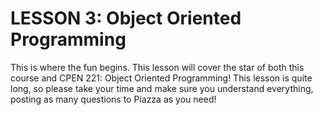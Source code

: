 # LESSON 3: Object Oriented Programming

This is where the fun begins. This lesson will cover the star of both this course and CPEN 221: Object Oriented Programming! This lesson is quite long, so please take your time and make sure you understand everything, posting as many questions to Piazza as you need!
